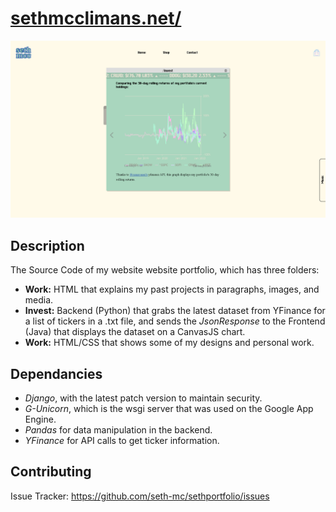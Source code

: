 # <a href="https://www.sethmcclimans.net">sethmcclimans.net/</a>

![alt text](https://github.com/seth-mc/sethportfolio/blob/media/index.png)

## Description

The Source Code of my website website portfolio, which has three folders:

<ul>
  <li>  <b>Work:</b> HTML that explains my past projects in paragraphs, images, and media. </li>
  <li> <b>Invest:</b> Backend (Python) that grabs the latest dataset from YFinance for a list of tickers in a .txt file, and sends the <i>JsonResponse</i> to the Frontend (Java) that displays the dataset on a CanvasJS chart. </li>
  <li> <b>Work:</b> HTML/CSS that shows some of my designs and personal work.</li>
</ul>

## Dependancies
<ul>
  <li><i>Django</i>, with the latest patch version to maintain security.</li>
  <li><i>G-Unicorn</i>, which is the wsgi server that was used on the Google App Engine. </li>
  <li><i>Pandas</i> for data manipulation in the backend. </li>
  <li><i>YFinance</i> for API calls to get ticker information. </li>
</ul>

## Contributing

Issue Tracker: <a href="https://github.com/seth-mc/sethportfolio/issues">https://github.com/seth-mc/sethportfolio/issues</a>
